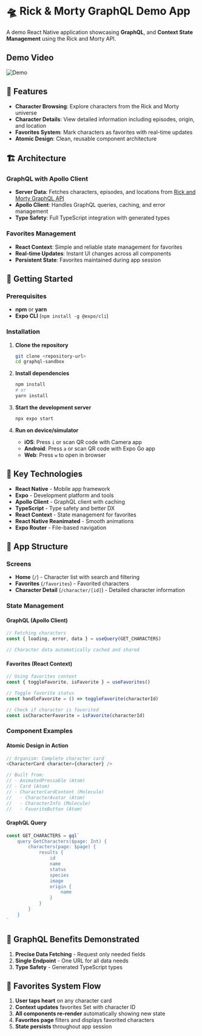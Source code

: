 # 🛸 Rick & Morty GraphQL Demo App

A demo React Native application showcasing **GraphQL**, and **Context State Management** using the Rick and Morty API.

## Demo Video

![Demo](./assets/readme/demo.gif)

## 📱 Features

- **Character Browsing**: Explore characters from the Rick and Morty universe
- **Character Details**: View detailed information including episodes, origin, and location
- **Favorites System**: Mark characters as favorites with real-time updates
- **Atomic Design**: Clean, reusable component architecture

## 🏗️ Architecture

### **GraphQL with Apollo Client**

- **Server Data**: Fetches characters, episodes, and locations from [Rick and Morty GraphQL API](https://rickandmortyapi.com/graphql)
- **Apollo Client**: Handles GraphQL queries, caching, and error management
- **Type Safety**: Full TypeScript integration with generated types

### **Favorites Management**

- **React Context**: Simple and reliable state management for favorites
- **Real-time Updates**: Instant UI changes across all components
- **Persistent State**: Favorites maintained during app session

## 🚀 Getting Started

### Prerequisites

- **npm** or **yarn**
- **Expo CLI** (`npm install -g @expo/cli`)

### Installation

1. **Clone the repository**

   ```bash
   git clone <repository-url>
   cd graphql-sandbox
   ```

2. **Install dependencies**

   ```bash
   npm install
   # or
   yarn install
   ```

3. **Start the development server**

   ```bash
   npx expo start
   ```

4. **Run on device/simulator**
   - **iOS**: Press `i` or scan QR code with Camera app
   - **Android**: Press `a` or scan QR code with Expo Go app
   - **Web**: Press `w` to open in browser

## 🔧 Key Technologies

- **React Native** - Mobile app framework
- **Expo** - Development platform and tools
- **Apollo Client** - GraphQL client with caching
- **TypeScript** - Type safety and better DX
- **React Context** - State management for favorites
- **React Native Reanimated** - Smooth animations
- **Expo Router** - File-based navigation

## 📱 App Structure

### **Screens**

- **Home** (`/`) - Character list with search and filtering
- **Favorites** (`/favorites`) - Favorited characters
- **Character Detail** (`/character/[id]`) - Detailed character information

### **State Management**

#### **GraphQL (Apollo Client)**

```typescript
// Fetching characters
const { loading, error, data } = useQuery(GET_CHARACTERS)

// Character data automatically cached and shared
```

#### **Favorites (React Context)**

```typescript
// Using favorites context
const { toggleFavorite, isFavorite } = useFavorites()

// Toggle favorite status
const handleFavorite = () => toggleFavorite(characterId)

// Check if character is favorited
const isCharacterFavorite = isFavorite(characterId)
```

### **Component Examples**

#### **Atomic Design in Action**

```typescript
// Organism: Complete character card
<CharacterCard character={character} />

// Built from:
// - AnimatedPressable (Atom)
// - Card (Atom)
// - CharacterCardContent (Molecule)
//   - CharacterAvatar (Atom)
//   - CharacterInfo (Molecule)
//   - FavoriteButton (Atom)
```

#### **GraphQL Query**

```typescript
const GET_CHARACTERS = gql`
	query GetCharacters($page: Int) {
		characters(page: $page) {
			results {
				id
				name
				status
				species
				image
				origin {
					name
				}
			}
		}
	}
`
```

## 📝 GraphQL Benefits Demonstrated

1. **Precise Data Fetching** - Request only needed fields
2. **Single Endpoint** - One URL for all data needs
3. **Type Safety** - Generated TypeScript types

## 🔄 Favorites System Flow

1. **User taps heart** on any character card
2. **Context updates** favorites Set with character ID
3. **All components re-render** automatically showing new state
4. **Favorites page** filters and displays favorited characters
5. **State persists** throughout app session
